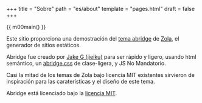 +++
title = "Sobre"
path = "es/about"
template = "pages.html"
draft = false
+++

{{ m00main() }}

Este sitio proporciona una demostración del [tema abridge](https://github.com/Jieiku/abridge) de [Zola](https://www.getzola.org/), el generador de sitios estáticos.

Abridge fue creado por [Jake G (jieiku)](https://github.com/Jieiku) para ser rápido y ligero, usando html semántico, un [abridge.css](https://github.com/Jieiku/abridge.css) de clase-ligera, y JS No Mandatorio.

Casi la mitad de los temas de Zola bajo licencia MIT existentes sirvieron de inspiración para las caraterísticas y el diseño de este tema.

Abridge está licenciado bajo la [licencia MIT](https://opensource.org/licenses/MIT).

